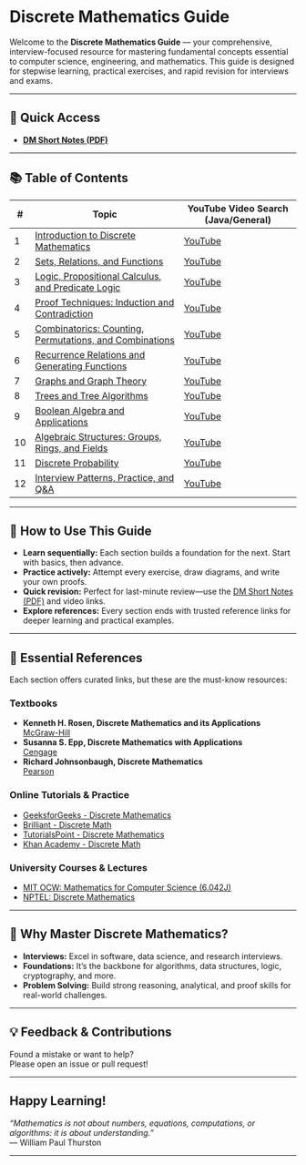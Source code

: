 # Discrete Mathematics Guide

Welcome to the **Discrete Mathematics Guide** — your comprehensive, interview-focused resource for mastering fundamental concepts essential to computer science, engineering, and mathematics. This guide is designed for stepwise learning, practical exercises, and rapid revision for interviews and exams.

---

## 📄 Quick Access

- [**DM Short Notes (PDF)**](./DM%20Short%20Notes.pdf)

---

## 📚 Table of Contents

| #  | Topic                                                                                          | YouTube Video Search (Java/General)                                         |
|----|------------------------------------------------------------------------------------------------|------------------------------------------------------------------------------|
| 1  | [Introduction to Discrete Mathematics](01_Introduction_to_Discrete_Mathematics.md)             | [YouTube](https://www.youtube.com/results?search_query=introduction+to+discrete+mathematics)               |
| 2  | [Sets, Relations, and Functions](02_Sets_Relations_Functions.md)                               | [YouTube](https://www.youtube.com/results?search_query=sets+relations+functions+discrete+mathematics)      |
| 3  | [Logic, Propositional Calculus, and Predicate Logic](03_Logic_Propositional_Predicate.md)       | [YouTube](https://www.youtube.com/results?search_query=logic+propositional+predicate+discrete+mathematics) |
| 4  | [Proof Techniques: Induction and Contradiction](04_Proof_Techniques.md)                        | [YouTube](https://www.youtube.com/results?search_query=proof+techniques+induction+contradiction+discrete+mathematics) |
| 5  | [Combinatorics: Counting, Permutations, and Combinations](05_Combinatorics.md)                 | [YouTube](https://www.youtube.com/results?search_query=combinatorics+permutations+combinations+discrete+mathematics) |
| 6  | [Recurrence Relations and Generating Functions](06_Recurrence_and_Generating_Functions.md)     | [YouTube](https://www.youtube.com/results?search_query=recurrence+relations+generating+functions+discrete+mathematics) |
| 7  | [Graphs and Graph Theory](07_Graphs_and_Graph_Theory.md)                                       | [YouTube](https://www.youtube.com/results?search_query=graphs+graph+theory+discrete+mathematics)           |
| 8  | [Trees and Tree Algorithms](08_Trees_and_Tree_Algorithms.md)                                   | [YouTube](https://www.youtube.com/results?search_query=trees+tree+algorithms+discrete+mathematics)         |
| 9  | [Boolean Algebra and Applications](09_Boolean_Algebra_and_Applications.md)                     | [YouTube](https://www.youtube.com/results?search_query=boolean+algebra+discrete+mathematics)               |
| 10 | [Algebraic Structures: Groups, Rings, and Fields](10_Algebraic_Structures.md)                  | [YouTube](https://www.youtube.com/results?search_query=groups+rings+fields+algebraic+structures+discrete+mathematics) |
| 11 | [Discrete Probability](11_Discrete_Probability.md)                                              | [YouTube](https://www.youtube.com/results?search_query=discrete+probability+discrete+mathematics)          |
| 12 | [Interview Patterns, Practice, and Q&A](12_Interview_Patterns_Practice_QA.md)                  | [YouTube](https://www.youtube.com/results?search_query=discrete+mathematics+interview+questions)           |

---

## 🚀 How to Use This Guide

- **Learn sequentially:** Each section builds a foundation for the next. Start with basics, then advance.
- **Practice actively:** Attempt every exercise, draw diagrams, and write your own proofs.
- **Quick revision:** Perfect for last-minute review—use the [DM Short Notes (PDF)](./DM%20Short%20Notes.pdf) and video links.
- **Explore references:** Every section ends with trusted reference links for deeper learning and practical examples.

---

## 📖 Essential References

Each section offers curated links, but these are the must-know resources:

### Textbooks
- **Kenneth H. Rosen, Discrete Mathematics and its Applications**  
  [McGraw-Hill](https://www.mheducation.com/highered/product/discrete-mathematics-its-applications-rosen/M9780073383095.html)
- **Susanna S. Epp, Discrete Mathematics with Applications**  
  [Cengage](https://www.cengage.com/c/discrete-mathematics-with-applications-5e-epp/)
- **Richard Johnsonbaugh, Discrete Mathematics**  
  [Pearson](https://www.pearson.com/store/p/discrete-mathematics/P100002198272)

### Online Tutorials & Practice
- [GeeksforGeeks - Discrete Mathematics](https://www.geeksforgeeks.org/discrete-mathematics/)
- [Brilliant - Discrete Math](https://brilliant.org/courses/discrete-mathematics/)
- [TutorialsPoint - Discrete Mathematics](https://www.tutorialspoint.com/discrete_mathematics/index.htm)
- [Khan Academy - Discrete Math](https://www.khanacademy.org/computing/computer-science/cryptography/discrete-mathematics)

### University Courses & Lectures
- [MIT OCW: Mathematics for Computer Science (6.042J)](https://ocw.mit.edu/courses/electrical-engineering-and-computer-science/6-042j-mathematics-for-computer-science-fall-2010/)
- [NPTEL: Discrete Mathematics](https://nptel.ac.in/courses/111/106/111106086)

---

## 🏁 Why Master Discrete Mathematics?

- **Interviews:** Excel in software, data science, and research interviews.
- **Foundations:** It’s the backbone for algorithms, data structures, logic, cryptography, and more.
- **Problem Solving:** Build strong reasoning, analytical, and proof skills for real-world challenges.

---

## 💡 Feedback & Contributions

Found a mistake or want to help?  
Please open an issue or pull request!

---

## Happy Learning!

*“Mathematics is not about numbers, equations, computations, or algorithms: it is about understanding.”*  
— William Paul Thurston

---
